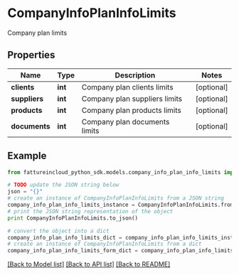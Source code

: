 # CompanyInfoPlanInfoLimits

Company plan limits

## Properties
Name | Type | Description | Notes
------------ | ------------- | ------------- | -------------
**clients** | **int** | Company plan clients limits | [optional] 
**suppliers** | **int** | Company plan suppliers limits | [optional] 
**products** | **int** | Company plan products limits | [optional] 
**documents** | **int** | Company plan documents limits | [optional] 

## Example

```python
from fattureincloud_python_sdk.models.company_info_plan_info_limits import CompanyInfoPlanInfoLimits

# TODO update the JSON string below
json = "{}"
# create an instance of CompanyInfoPlanInfoLimits from a JSON string
company_info_plan_info_limits_instance = CompanyInfoPlanInfoLimits.from_json(json)
# print the JSON string representation of the object
print CompanyInfoPlanInfoLimits.to_json()

# convert the object into a dict
company_info_plan_info_limits_dict = company_info_plan_info_limits_instance.to_dict()
# create an instance of CompanyInfoPlanInfoLimits from a dict
company_info_plan_info_limits_form_dict = company_info_plan_info_limits.from_dict(company_info_plan_info_limits_dict)
```
[[Back to Model list]](../README.md#documentation-for-models) [[Back to API list]](../README.md#documentation-for-api-endpoints) [[Back to README]](../README.md)


